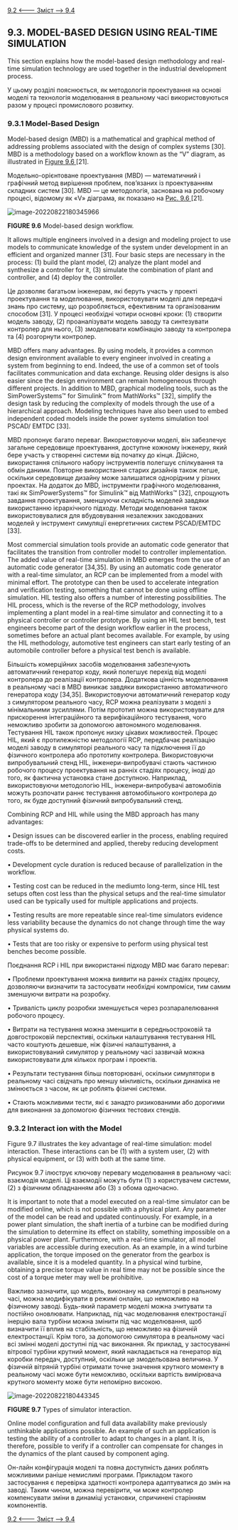 [9.2 <--- ](9_2.md) [   Зміст   ](README.md) [--> 9.4](9_4.md)

## 9.3. MODEL-BASED DESIGN USING REAL-TIME SIMULATION

This section explains how the model-based design methodology and real-time simulation technology are used together in the industrial development process.

У цьому розділі пояснюється, як методологія проектування на основі моделі та технологія моделювання в реальному часі використовуються разом у процесі промислового розвитку.

### 9.3.1 Model-Based Design

Model-based design (MBD) is a mathematical and graphical method of addressing problems associated with the design of complex systems [30]. MBD is a methodology based on a workflow known as the “V” diagram, as illustrated in [Figure 9.6 ](#_bookmark55)[21].

Модельно-орієнтоване проектування (MBD) — математичний і графічний метод вирішення проблем, пов’язаних із проектуванням складних систем [30]. MBD — це методологія, заснована на робочому процесі, відомому як «V» діаграма, як показано на [Рис. 9.6 ](#_bookmark55)[21].

![image-20220822180345966](media/image-20220822180345966.png)

**FIGURE 9.6** Model-based design workflow.

It allows multiple engineers involved in a design and modeling project to use models to communicate knowledge of the system under development in an efficient and organized manner [31]. Four basic steps are necessary in the process: (1) build the plant model, (2) analyze the plant model and synthesize a controller for it, (3) simulate the combination of plant and controller, and (4) deploy the controller.

Це дозволяє багатьом інженерам, які беруть участь у проекті проектування та моделювання, використовувати моделі для передачі знань про систему, що розробляється, ефективним та організованим способом [31]. У процесі необхідні чотири основні кроки: (1) створити модель заводу, (2) проаналізувати модель заводу та синтезувати контролер для нього, (3) змоделювати комбінацію заводу та контролера та (4) розгорнути контролер.

MBD offers many advantages. By using models, it provides a common design environment available to every engineer involved in creating a system from beginning to end. Indeed, the use of a common set of tools facilitates communication and data exchange. Reusing older designs is also easier since the design environment can remain homogeneous through different projects. In addition to MBD, graphical modeling tools, such as the SimPowerSystems™ for Simulink™ from MathWorks™ [32], simplify the design task by reducing the complexity of models through the use of a hierarchical approach. Modeling techniques have also been used to embed independent coded models inside the power systems simulation tool PSCAD/ EMTDC [33].

MBD пропонує багато переваг. Використовуючи моделі, він забезпечує загальне середовище проектування, доступне кожному інженеру, який бере участь у створенні системи від початку до кінця. Дійсно, використання спільного набору інструментів полегшує спілкування та обмін даними. Повторне використання старих дизайнів також легше, оскільки середовище дизайну може залишатися однорідним у різних проектах. На додаток до MBD, інструменти графічного моделювання, такі як SimPowerSystems™ for Simulink™ від MathWorks™ [32], спрощують завдання проектування, зменшуючи складність моделей завдяки використанню ієрархічного підходу. Методи моделювання також використовувалися для вбудовування незалежних закодованих моделей у інструмент симуляції енергетичних систем PSCAD/EMTDC [33].

Most commercial simulation tools provide an automatic code generator that facilitates the transition from controller model to controller implementation. The added value of real-time simulation in MBD emerges from the use of an automatic code generator [34,35]. By using an automatic code generator with a real-time simulator, an RCP can be implemented from a model with minimal effort. The prototype can then be used to accelerate integration and verification testing, something that cannot be done using offline simulation. HIL testing also offers a number of interesting possibilities. The HIL process, which is the reverse of the RCP methodology, involves implementing a plant model in a real-time simulator and connecting it to a physical controller or controller prototype. By using an HIL test bench, test engineers become part of the design workflow earlier in the process, sometimes before an actual plant becomes available. For example, by using the HIL methodology, automotive test engineers can start early testing of an automobile controller before a physical test bench is available.

Більшість комерційних засобів моделювання забезпечують автоматичний генератор коду, який полегшує перехід від моделі контролера до реалізації контролера. Додаткова цінність моделювання в реальному часі в MBD виникає завдяки використанню автоматичного генератора коду [34,35]. Використовуючи автоматичний генератор коду з симулятором реального часу, RCP можна реалізувати з моделі з мінімальними зусиллями. Потім прототип можна використовувати для прискорення інтеграційного та верифікаційного тестування, чого неможливо зробити за допомогою автономного моделювання. Тестування HIL також пропонує низку цікавих можливостей. Процес HIL, який є протилежністю методології RCP, передбачає реалізацію моделі заводу в симуляторі реального часу та підключення її до фізичного контролера або прототипу контролера. Використовуючи випробувальний стенд HIL, інженери-випробувачі стають частиною робочого процесу проектування на ранніх стадіях процесу, іноді до того, як фактична установка стане доступною. Наприклад, використовуючи методологію HIL, інженери-випробувачі автомобілів можуть розпочати раннє тестування автомобільного контролера до того, як буде доступний фізичний випробувальний стенд.

Combining RCP and HIL while using the MBD approach has many advantages:

•   Design issues can be discovered earlier in the process, enabling required trade-offs to be determined and applied, thereby reducing development costs.

•   Development cycle duration is reduced because of parallelization in the workflow.

•   Testing cost can be reduced in the mediumto long-term, since HIL test setups often cost less than the physical setups and the real-time simulator used can be typically used for multiple applications and projects.

•   Testing results are more repeatable since real-time simulators evidence less variability because the dynamics do not change through time the way physical systems do.

•   Tests that are too risky or expensive to perform using physical test benches become possible.

Поєднання RCP і HIL при використанні підходу MBD має багато переваг:

• Проблеми проектування можна виявити на ранніх стадіях процесу, дозволяючи визначити та застосувати необхідні компроміси, тим самим зменшуючи витрати на розробку.

• Тривалість циклу розробки зменшується через розпаралелювання робочого процесу.

• Витрати на тестування можна зменшити в середньостроковій та довгостроковій перспективі, оскільки налаштування тестування HIL часто коштують дешевше, ніж фізичні налаштування, а використовуваний симулятор у реальному часі зазвичай можна використовувати для кількох програм і проектів.

• Результати тестування більш повторювані, оскільки симулятори в реальному часі свідчать про меншу мінливість, оскільки динаміка не змінюється з часом, як це роблять фізичні системи.

• Стають можливими тести, які є занадто ризикованими або дорогими для виконання за допомогою фізичних тестових стендів.

### 9.3.2 Interact ion with the Model

Figure 9.7 illustrates the key advantage of real-time simulation: model interaction. These interactions can be (1) with a system user, (2) with physical equipment, or (3)   with both at the same time.

Рисунок 9.7 ілюструє ключову перевагу моделювання в реальному часі: взаємодія моделі. Ці взаємодії можуть бути (1) з користувачем системи, (2) з фізичним обладнанням або (3) з обома одночасно.

It is important to note that a model executed on a real-time simulator can be modified online, which is not possible with a physical plant. Any parameter of the model can be read and updated continuously. For example, in a power plant simulation, the shaft inertia of a turbine can be modified during the simulation to determine its effect on stability, something impossible on a physical power plant. Furthermore, with a real-time simulator, all model variables are accessible during execution. As an example, in a wind turbine application, the torque imposed on the generator from the gearbox is available, since it is a modeled quantity. In a physical wind turbine, obtaining a precise torque value in real time may not be possible since the cost of a torque meter may well be prohibitive.

Важливо зазначити, що модель, виконану на симуляторі в реальному часі, можна модифікувати в режимі онлайн, що неможливо на фізичному заводі. Будь-який параметр моделі можна зчитувати та постійно оновлювати. Наприклад, під час моделювання електростанції інерцію вала турбіни можна змінити під час моделювання, щоб визначити її вплив на стабільність, що неможливо на фізичній електростанції. Крім того, за допомогою симулятора в реальному часі всі змінні моделі доступні під час виконання. Як приклад, у застосуванні вітрової турбіни крутний момент, який накладається на генератор від коробки передач, доступний, оскільки це змодельована величина. У фізичній вітряній турбіні отримати точне значення крутного моменту в реальному часі може бути неможливо, оскільки вартість вимірювача крутного моменту може бути непомірно високою.

![image-20220822180443345](media/image-20220822180443345.png)

**FIGURE 9.7** Types of simulator interaction.

Online model configuration and full data availability make previously unthinkable applications possible. An example of such an application is testing the ability of a controller to adapt to changes in a plant. It is, therefore, possible to verify if a controller can compensate for changes in the dynamics of the plant caused by component aging.

Он-лайн конфігурація моделі та повна доступність даних роблять можливими раніше немислимі програми. Прикладом такого застосування є перевірка здатності контролера адаптуватися до змін на заводі. Таким чином, можна перевірити, чи може контролер компенсувати зміни в динаміці установки, спричинені старінням компонентів.

[9.2 <--- ](9_2.md) [   Зміст   ](README.md) [--> 9.4](9_4.md)